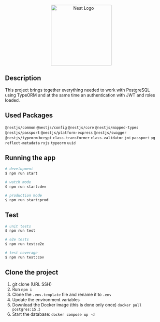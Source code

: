<p align="center">
  <a href="http://nestjs.com/" target="blank"><img src="https://nestjs.com/img/logo-small.svg" width="200" alt="Nest Logo" /></a>
</p>

[circleci-image]: https://img.shields.io/circleci/build/github/nestjs/nest/master?token=abc123def456
[circleci-url]: https://circleci.com/gh/nestjs/nest

## Description

This project brings together everything needed to work with PostgreSQL using TypeORM and at the same time an authentication with JWT and roles loaded.

## Used Packages

`@nestjs/common`
`@nestjs/config`
`@nestjs/core`
`@nestjs/mapped-types`
`@nestjs/passport`
`@nestjs/platform-express`
`@nestjs/swagger`
`@nestjs/typeorm`
`bcrypt`
`class-transformer`
`class-validator`
`joi`
`passport`
`pg`
`reflect-metadata`
`rxjs`
`typeorm`
`uuid`

## Running the app

```bash
# development
$ npm run start

# watch mode
$ npm run start:dev

# production mode
$ npm run start:prod
```

## Test

```bash
# unit tests
$ npm run test

# e2e tests
$ npm run test:e2e

# test coverage
$ npm run test:cov
```

## Clone the project

1. git clone (URL SSH)
2. Run `npm i`
3. Clone the `.env.template` file and rename it to `.env`
4. Update the environment variables
5. Download the Docker image (this is done only once)
   `docker pull postgres:15.3`
6. Start the database:
   `docker compose up -d`
